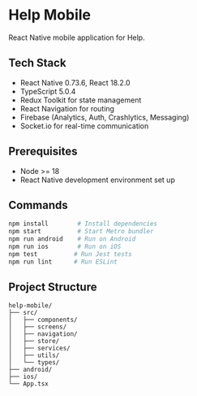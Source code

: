 # Help Mobile

React Native mobile application for Help.

## Tech Stack

- React Native 0.73.6, React 18.2.0
- TypeScript 5.0.4
- Redux Toolkit for state management
- React Navigation for routing
- Firebase (Analytics, Auth, Crashlytics, Messaging)
- Socket.io for real-time communication

## Prerequisites

- Node >= 18
- React Native development environment set up

## Commands

```bash
npm install        # Install dependencies
npm start          # Start Metro bundler
npm run android    # Run on Android
npm run ios        # Run on iOS
npm test          # Run Jest tests
npm run lint      # Run ESLint
```

## Project Structure

```
help-mobile/
├── src/
│   ├── components/
│   ├── screens/
│   ├── navigation/
│   ├── store/
│   ├── services/
│   ├── utils/
│   └── types/
├── android/
├── ios/
└── App.tsx
```

